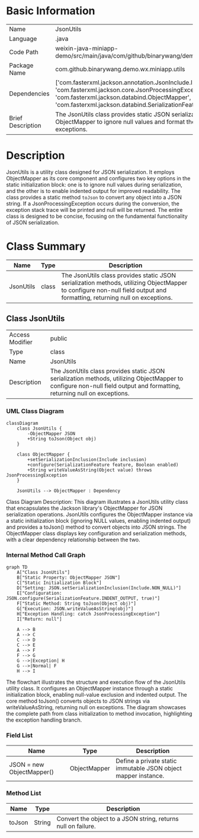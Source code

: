 # Basic Information

|      |      |
|------|------|
| Name | JsonUtils |
| Language | .java |
| Code Path | weixin-java-miniapp-demo/src/main/java/com/github/binarywang/demo/wx/miniapp/utils/JsonUtils.java |
| Package Name | com.github.binarywang.demo.wx.miniapp.utils |
| Dependencies | ['com.fasterxml.jackson.annotation.JsonInclude.Include', 'com.fasterxml.jackson.core.JsonProcessingException', 'com.fasterxml.jackson.databind.ObjectMapper', 'com.fasterxml.jackson.databind.SerializationFeature'] |
| Brief Description | The JsonUtils class provides static JSON serialization methods, configuring ObjectMapper to ignore null values and format the output, returning null in case of exceptions. |

# Description


JsonUtils is a utility class designed for JSON serialization. It employs ObjectMapper as its core component and configures two key options in the static initialization block: one is to ignore null values during serialization, and the other is to enable indented output for improved readability. The class provides a static method `toJson` to convert any object into a JSON string. If a JsonProcessingException occurs during the conversion, the exception stack trace will be printed and null will be returned. The entire class is designed to be concise, focusing on the fundamental functionality of JSON serialization.

# Class Summary

| Name   | Type  | Description |
|-------|------|-------------|
| JsonUtils | class | The JsonUtils class provides static JSON serialization methods, utilizing ObjectMapper to configure non-null field output and formatting, returning null on exceptions. |



## Class JsonUtils

|      |      |
|------|------|
| Access Modifier | public |
| Type | class |
| Name | JsonUtils |
| Description | The JsonUtils class provides static JSON serialization methods, utilizing ObjectMapper to configure non-null field output and formatting, returning null on exceptions. |


### UML Class Diagram

```mermaid
classDiagram
    class JsonUtils {
        -ObjectMapper JSON
        +String toJson(Object obj)
    }

    class ObjectMapper {
        +setSerializationInclusion(Include inclusion)
        +configure(SerializationFeature feature, Boolean enabled)
        +String writeValueAsString(Object value) throws JsonProcessingException
    }

    JsonUtils --> ObjectMapper : Dependency
```

Class Diagram Description: This diagram illustrates a JsonUtils utility class that encapsulates the Jackson library's ObjectMapper for JSON serialization operations. JsonUtils configures the ObjectMapper instance via a static initialization block (ignoring NULL values, enabling indented output) and provides a toJson() method to convert objects into JSON strings. The ObjectMapper class displays key configuration and serialization methods, with a clear dependency relationship between the two.


### Internal Method Call Graph

```mermaid
graph TD
    A["Class JsonUtils"]
    B["Static Property: ObjectMapper JSON"]
    C["Static Initialization Block"]
    D["Setting: JSON.setSerializationInclusion(Include.NON_NULL)"]
    E["Configuration: JSON.configure(SerializationFeature.INDENT_OUTPUT, true)"]
    F["Static Method: String toJson(Object obj)"]
    G["Execution: JSON.writeValueAsString(obj)"]
    H["Exception Handling: catch JsonProcessingException"]
    I["Return: null"]

    A --> B
    A --> C
    C --> D
    C --> E
    A --> F
    F --> G
    G -->|Exception| H
    G -->|Normal| F
    H --> I
```

The flowchart illustrates the structure and execution flow of the JsonUtils utility class. It configures an ObjectMapper instance through a static initialization block, enabling null-value exclusion and indented output. The core method toJson() converts objects to JSON strings via writeValueAsString, returning null on exceptions. The diagram showcases the complete path from class initialization to method invocation, highlighting the exception handling branch.

### Field List

| Name  | Type  | Description |
|-------|-------|------|
| JSON = new ObjectMapper() | ObjectMapper | Define a private static immutable JSON object mapper instance. |

### Method List

| Name  | Type  | Description |
|-------|-------|------|
| toJson | String | Convert the object to a JSON string, returns null on failure. |




